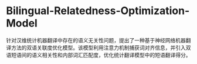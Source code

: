 # Bilingual-Relatedness-Optimization-Model
针对汉维统计机器翻译中存在的语义无关性问题，提出了一种基于神经网络机器翻译方法的双语关联度优化模型。该模型利用注意力机制捕获词对齐信息，并引入双语短语间的语义相关性和内部词汇匹配度，优化统计翻译模型中的短语翻译得分。
